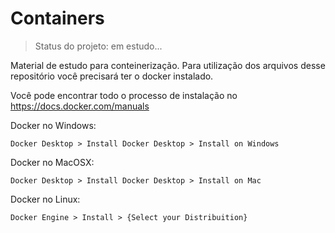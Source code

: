 # Containers
> Status do projeto: em estudo...

Material de estudo para conteinerização.
Para utilização dos arquivos desse repositório você precisará ter o docker instalado.


Você pode encontrar todo o processo de instalação no https://docs.docker.com/manuals

Docker no Windows:

```
Docker Desktop > Install Docker Desktop > Install on Windows
```


Docker no MacOSX:

```
Docker Desktop > Install Docker Desktop > Install on Mac
```


Docker no Linux:

```
Docker Engine > Install > {Select your Distribuition}
```
